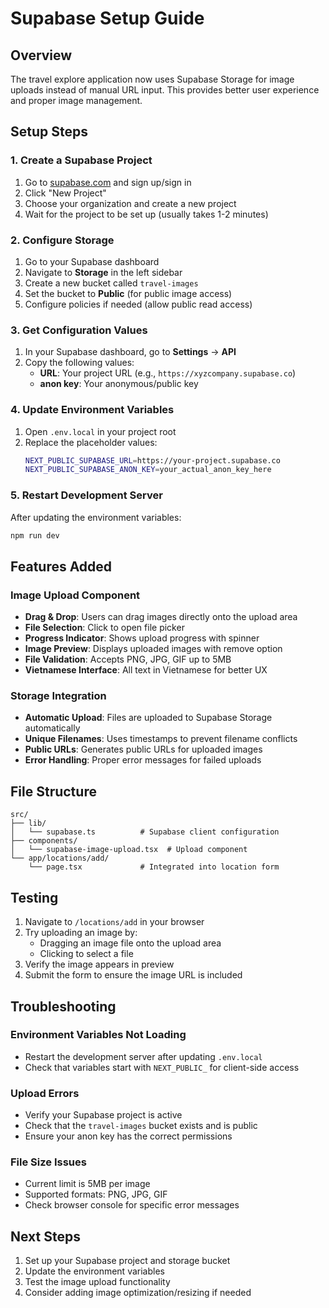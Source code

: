 # Supabase Setup Guide

## Overview
The travel explore application now uses Supabase Storage for image uploads instead of manual URL input. This provides better user experience and proper image management.

## Setup Steps

### 1. Create a Supabase Project
1. Go to [supabase.com](https://supabase.com) and sign up/sign in
2. Click "New Project"
3. Choose your organization and create a new project
4. Wait for the project to be set up (usually takes 1-2 minutes)

### 2. Configure Storage
1. Go to your Supabase dashboard
2. Navigate to **Storage** in the left sidebar
3. Create a new bucket called `travel-images`
4. Set the bucket to **Public** (for public image access)
5. Configure policies if needed (allow public read access)

### 3. Get Configuration Values
1. In your Supabase dashboard, go to **Settings** → **API**
2. Copy the following values:
   - **URL**: Your project URL (e.g., `https://xyzcompany.supabase.co`)
   - **anon key**: Your anonymous/public key

### 4. Update Environment Variables
1. Open `.env.local` in your project root
2. Replace the placeholder values:
   ```bash
   NEXT_PUBLIC_SUPABASE_URL=https://your-project.supabase.co
   NEXT_PUBLIC_SUPABASE_ANON_KEY=your_actual_anon_key_here
   ```

### 5. Restart Development Server
After updating the environment variables:
```bash
npm run dev
```

## Features Added

### Image Upload Component
- **Drag & Drop**: Users can drag images directly onto the upload area
- **File Selection**: Click to open file picker
- **Progress Indicator**: Shows upload progress with spinner
- **Image Preview**: Displays uploaded images with remove option
- **File Validation**: Accepts PNG, JPG, GIF up to 5MB
- **Vietnamese Interface**: All text in Vietnamese for better UX

### Storage Integration
- **Automatic Upload**: Files are uploaded to Supabase Storage automatically
- **Unique Filenames**: Uses timestamps to prevent filename conflicts
- **Public URLs**: Generates public URLs for uploaded images
- **Error Handling**: Proper error messages for failed uploads

## File Structure
```
src/
├── lib/
│   └── supabase.ts          # Supabase client configuration
├── components/
│   └── supabase-image-upload.tsx  # Upload component
└── app/locations/add/
    └── page.tsx             # Integrated into location form
```

## Testing
1. Navigate to `/locations/add` in your browser
2. Try uploading an image by:
   - Dragging an image file onto the upload area
   - Clicking to select a file
3. Verify the image appears in preview
4. Submit the form to ensure the image URL is included

## Troubleshooting

### Environment Variables Not Loading
- Restart the development server after updating `.env.local`
- Check that variables start with `NEXT_PUBLIC_` for client-side access

### Upload Errors
- Verify your Supabase project is active
- Check that the `travel-images` bucket exists and is public
- Ensure your anon key has the correct permissions

### File Size Issues
- Current limit is 5MB per image
- Supported formats: PNG, JPG, GIF
- Check browser console for specific error messages

## Next Steps
1. Set up your Supabase project and storage bucket
2. Update the environment variables
3. Test the image upload functionality
4. Consider adding image optimization/resizing if needed